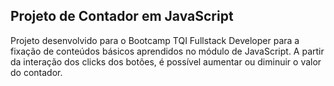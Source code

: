 ## Projeto de Contador em JavaScript

Projeto desenvolvido para o Bootcamp TQI Fullstack Developer para a fixação de conteúdos básicos aprendidos no módulo de JavaScript.
A partir da interação dos clicks dos botões, é possível aumentar ou diminuir o valor do contador.
